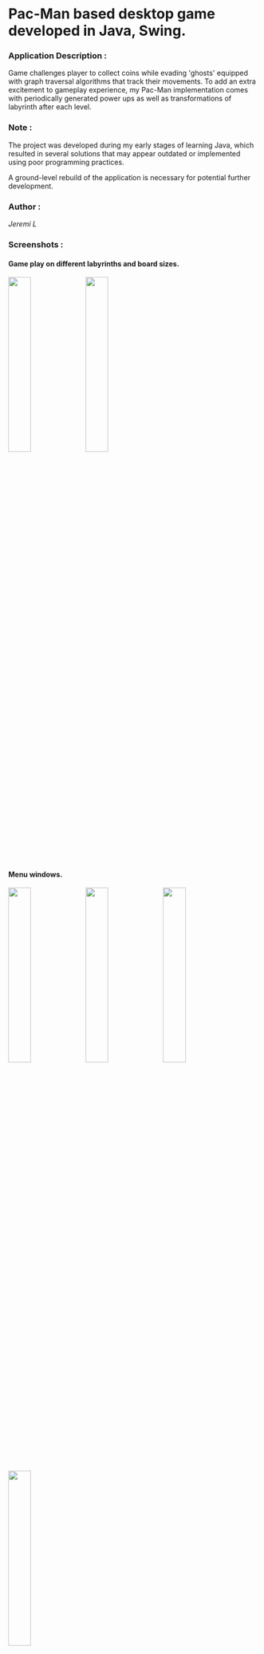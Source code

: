 # Pac-Man based desktop game developed in Java, Swing.

### Application Description :

Game challenges player to collect coins while evading 'ghosts' equipped with graph traversal algorithms that track their movements. 
To add an extra excitement to gameplay experience, my Pac-Man implementation comes with periodically generated power ups as well as transformations of labyrinth after each level.

### Note : 

The project was developed during my early stages of learning Java, which resulted in several solutions that may appear outdated 
or implemented using poor programming practices.

A ground-level rebuild of the application is necessary for potential further development.

### Author :
*Jeremi L*

### Screenshots : 

#### Game play on different labyrinths and board sizes.
<img src="https://github.com/JeremiJL/PacMan/assets/101462889/1a7cf48a-e695-4f78-b339-1ca50aff45e6" width="30%" height="30%">
<img src="https://github.com/JeremiJL/PacMan/assets/101462889/05416c38-75f0-4ae8-b205-6a29a180fbbe" width="30%" height="30%">

#### Menu windows.
<img src="https://github.com/JeremiJL/PacMan/assets/101462889/c950693e-fead-450b-a02f-b66c8f05d580" width="30%" height="30%">
<img src="https://github.com/JeremiJL/PacMan/assets/101462889/320f6d20-54cc-4fa2-a7f4-2248f3e93648" width="30%" height="30%">
<img src="https://github.com/JeremiJL/PacMan/assets/101462889/699a1a10-a8dc-4e31-b4d4-4fd161e07e85" width="30%" height="30%">
<img src="https://github.com/JeremiJL/PacMan/assets/101462889/fe35cce3-7711-4ad2-83ee-1289791cbb31" width="30%" height="30%">



